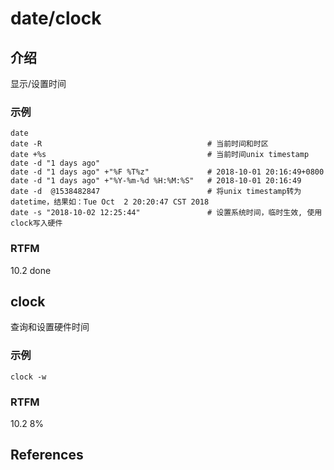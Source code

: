 
# date/clock

## 介绍

显示/设置时间

### 示例

```text
date
date -R                                     # 当前时间和时区
date +%s                                    # 当前时间unix timestamp 
date -d "1 days ago"
date -d "1 days ago" +"%F %T%z"             # 2018-10-01 20:16:49+0800
date -d "1 days ago" +"%Y-%m-%d %H:%M:%S"   # 2018-10-01 20:16:49
date -d  @1538482847                        # 将unix timestamp转为 datetime，结果如：Tue Oct  2 20:20:47 CST 2018
date -s "2018-10-02 12:25:44"               # 设置系统时间，临时生效, 使用clock写入硬件
```

### RTFM

10.2 done

## clock

查询和设置硬件时间

### 示例

```text
clock -w
```
### RTFM

10.2 8%

## References

